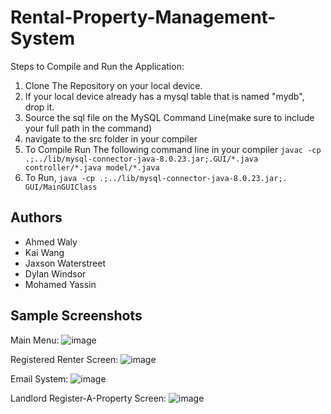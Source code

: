 # Rental-Property-Management-System
Steps to Compile and Run the Application:
  1. Clone The Repository on your local device.
  2. If your local device already has a mysql table that is named "mydb", drop it.
  3. Source the sql file on the MySQL Command Line(make sure to include your full path in the command)
  4. navigate to the src folder in your compiler
  5. To Compile Run The following command line in your compiler ```javac -cp .;../lib/mysql-connector-java-8.0.23.jar;.GUI/*.java controller/*.java model/*.java```
  6. To Run, ```java -cp .;../lib/mysql-connector-java-8.0.23.jar;. GUI/MainGUIClass```
## Authors
* Ahmed Waly
* Kai Wang
* Jaxson Waterstreet
* Dylan Windsor
* Mohamed Yassin

## Sample Screenshots

Main Menu:
![image](https://user-images.githubusercontent.com/73013959/145513864-858438ab-718b-4216-8284-137f5fe194db.png)

Registered Renter Screen:
![image](https://user-images.githubusercontent.com/73013959/145513919-0062375b-dcca-4802-972f-a5d0be899bb8.png)

Email System:
![image](https://user-images.githubusercontent.com/73013959/145513939-c49b4bce-4e34-42ad-874e-03ecb87dd385.png)

Landlord Register-A-Property Screen:
![image](https://user-images.githubusercontent.com/73013959/145514039-00b68727-94c6-41fb-a21d-0048a095db05.png)

